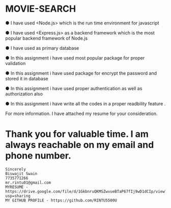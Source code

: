 # MOVIE-SEARCH



● I have used <Node.js> which is the run time environment for javascript

● I have used <Express.js> as a backend framework which is the most popular backend framework of Node.js

● I have used <mongoDB> as primary database

● In this assignment i have used most popular package for proper validation

● In this assignment i have used package for encrypt the password and stored it in database

● In this assignment i have used proper authentication as well as authorization also

● In this assignment i have write all the codes in a proper readbility feature .

For more information. I have attached my resume for your consideration.

# Thank you for valuable time. I am always reachable on my email and phone number. 
    Sincerely 
    Biswajit Swain 
    7735771266 
    mr.rintu01@gmail.com 
    MYRESUME - https://drive.google.com/file/d/1GkbnruQKMSZwvueBTaP67fIj9wD1dCIp/view?usp=sharing 
    MY GITHUB PROFILE - https://github.com/RINTU5500U